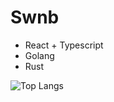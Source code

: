 # Swnb

- React + Typescript
- Golang
- Rust

![Top Langs](https://github-readme-stats.vercel.app/api/top-langs/?username=swnb&count_private=true)
